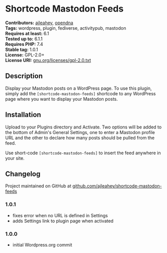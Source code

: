 # Shortcode Mastodon Feeds #

**Contributors:** [ajleahey](http://andrew.legal), [opendna](https://opendna.com)  
**Tags:** wordpress, plugin, fediverse, activitypub, mastodon  
**Requires at least:** 6.1  
**Tested up to:** 6.1.1  
**Requires PHP:** 7.4  
**Stable tag:** 1.0.1  
**License:** GPL-2.0+  
**License URI:** [gnu.org/licenses/gpl-2.0.txt](http://www.gnu.org/licenses/gpl-2.0.txt)  

## Description ##

Display your Mastodon posts on a WordPress page. To use this plugin, simply add the `[shortcode-mastodon-feeds]` shortcode to any WordPress page where you want to display your Mastodon posts.

## Installation ##

Upload to your Plugins directory and Activate. Two options will be added to the bottom of Admin's General Settings, one to enter a Mastodon profile URL and the other to declare how many posts should be pulled from the feed.

Use short-code `[shortcode-mastodon-feeds]` to insert the feed anywhere in your site.

## Changelog ##

Project maintained on GitHub at [github.com/ajleahey/shortcode-mastodon-feeds](https://github.com/ajleahey/shortcode-mastodon-feeds)

### 1.0.1 ###

* fixes error when no URL is defined in Settings
* adds Settings link to plugin page when activated

### 1.0.0 ###

* initial Wordpress.org commit